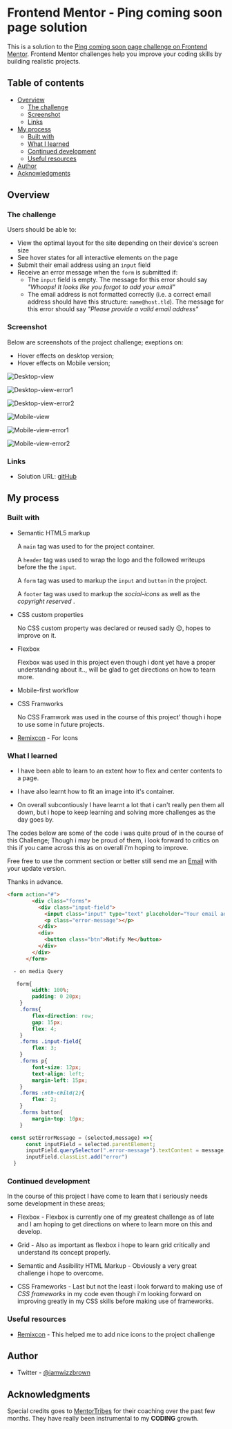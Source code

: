 # Frontend Mentor - Ping coming soon page solution

This is a solution to the [Ping coming soon page challenge on Frontend Mentor](https://www.frontendmentor.io/challenges/ping-single-column-coming-soon-page-5cadd051fec04111f7b848da). Frontend Mentor challenges help you improve your coding skills by building realistic projects. 

## Table of contents

- [Overview](#overview)
  - [The challenge](#the-challenge)
  - [Screenshot](#screenshot)
  - [Links](#links)
- [My process](#my-process)
  - [Built with](#built-with)
  - [What I learned](#what-i-learned)
  - [Continued development](#continued-development)
  - [Useful resources](#useful-resources)
- [Author](#author)
- [Acknowledgments](#acknowledgments)

## Overview

### The challenge

Users should be able to:

- View the optimal layout for the site depending on their device's screen size
- See hover states for all interactive elements on the page
- Submit their email address using an `input` field
- Receive an error message when the `form` is submitted if:
	- The `input` field is empty. The message for this error should say *"Whoops! It looks like you forgot to add your email"*
	- The email address is not formatted correctly (i.e. a correct email address should have this structure: `name@host.tld`). The message for this error should say *"Please provide a valid email address"*

### Screenshot

Below are screenshots of the project challenge;
exeptions on:
- Hover effects on desktop version;
- Hover effects on Mobile version;

![Desktop-view](./my-screenshots/my-screenshot-desktop-view.png)

![Desktop-view-error1](./my-screenshots/my-screenshot-desktop-view-error1.png)

![Desktop-view-error2](./my-screenshots/my-screenshot-desktop-view-error2.png)

![Mobile-view](./my-screenshots/my-screenshot-mobile-view.png)

![Mobile-view-error1](./my-screenshots/my-screenshot-desktop-view-error1.png)

![Mobile-view-error2](./my-screenshots/my-screenshot-desktop-view-error2.png)

### Links

- Solution URL: [gitHub]([https://your-solution-url.com](https://github.com/X4MU-L/Ping_FrondendMentor_challenge.git))

## My process

### Built with

- Semantic HTML5 markup

  A ```main``` tag was used to for the project container.

  A ```header``` tag was used to wrap the logo and the followed writeups before the the ```input```.

  A ```form``` tag was used to markup the ```input``` and ```button``` in the project.

  A ```footer``` tag was used to markup the *social-icons* as well as the *copyright reserved* . 
  
- CSS custom properties

  No CSS custom property was declared or reused sadly 😥, hopes to improve on it.

- Flexbox

  Flexbox was used in this project even though i dont yet have a proper understanding about it.., will be glad to get directions on how to tearn more.

- Mobile-first workflow

- CSS Framworks

  No CSS Framwork was used in the course of this project' though i hope to use some in future projects.

- [Remixcon](https://remixicon.com//) - For Icons

### What I learned

- I have been able to learn to an extent how to flex and center contents to a page.

- I have also learnt how to fit an image into it's container.

- On overall subcontiously I have learnt a lot that i can't really pen them all down, but i hope to keep learning and solving more challenges as the day goes by.

The codes below are some of the code i was quite proud of in the course of this Challenge;
Though i may be proud of them, i look forward to critics on this if you came across this as on overall i'm hoping to improve.

Free free to use the comment section or better still send me an [Email](mailto:okolisamuel21@gmail.com) with your update version.

Thanks in advance.

```html
<form action="#">
        <div class="forms">
          <div class="input-field">
            <input class="input" type="text" placeholder="Your email address" />
            <p class="error-message"></p>
          </div>
          <div>
            <button class="btn">Notify Me</button>
          </div>
        </div>
      </form>
```
```css 
  - on media Query

   form{
        width: 100%;
        padding: 0 20px;
    }
    .forms{
        flex-direction: row;
        gap: 15px;
        flex: 4;
    }
    .forms .input-field{
        flex: 3;
    }
    .forms p{
        font-size: 12px;
        text-align: left;
        margin-left: 15px;
    }
    .forms :nth-child(2){
        flex: 2;
    }
    .forms button{
        margin-top: 10px;
    }
```
```js
 const setErrorMessage = (selected,message) =>{
      const inputField = selected.parentElement;
      inputField.querySelector(".error-message").textContent = message;
      inputField.classList.add("error")
  }
```

### Continued development

In the course of this project I have come to learn that i seriously needs some development in these areas;
- Flexbox - Flexbox is currently one of my greatest challenge as of late and I am hoping to get directions on where to learn more on this and develop.

- Grid - Also as important as flexbox i hope to learn grid critically and understand its concept properly.

- Semantic and Assibility HTML Markup - Obviously a very great challenge i hope to overcome.

- CSS Frameworks - Last but not the least i look forward to making use of *CSS frameworks* in my code even though i'm looking forward on improving greatly in my CSS skills before making use of frameworks.

### Useful resources

- [Remixcon](https://remixicon.com/) - This helped me to add nice icons to the project challenge

## Author

- Twitter - [@iamwizzbrown](https://www.twitter.com/iamwizzbrown)

## Acknowledgments

Special credits goes to [MentorTribes](https://www.mentortribes.com/) for their coaching over the past few months.
They have really been instrumental to my **CODING** growth.

